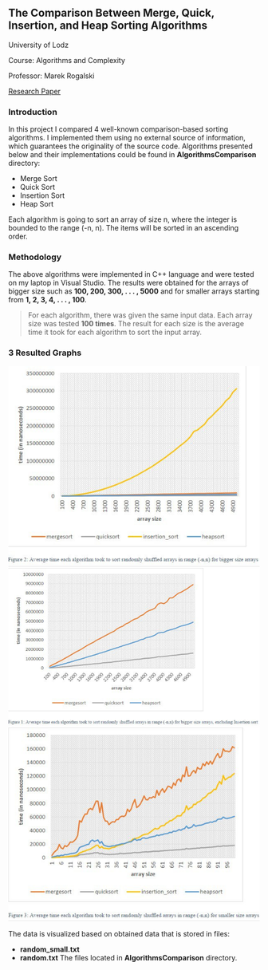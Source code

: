 ## The Comparison Between Merge, Quick, Insertion, and Heap Sorting Algorithms
University of Lodz

Course: Algorithms and Complexity

Professor: Marek Rogalski

[Research Paper](https://github.com/AdiletBaimyrza/AlgorithmsComparison/blob/master/ResearchPaper.pdf)

### Introduction
In this project I compared 4 well-known comparison-based sorting algorithms. I implemented them using no external source of information, which guarantees the originality of the source code. Algorithms presented below and their implementations could be found in **AlgorithmsComparison** directory:
- Merge Sort 
- Quick Sort
- Insertion Sort
- Heap Sort

Each algorithm is going to sort an array of size n, where the integer is bounded to the range (-n, n). The items will be sorted in an ascending order.

### Methodology
The above algorithms were implemented in C++ language and were tested on my laptop in Visual Studio. The results were obtained for the arrays of bigger size such as **100, 200, 300, . . . , 5000** and for smaller arrays starting from **1, 2, 3, 4, . . . , 100**.
> For each algorithm, there was given the same input data. Each array size was tested **100 times**.
The result for each size is the average time it took for each algorithm to sort the input array. 

### 3 Resulted Graphs
![](/graphs_photos/big.jpg "")
![](/graphs_photos/bigWithoutInsertion.jpg "")
![](/graphs_photos/small.jpg "")

The data is visualized based on obtained data that is stored in files:
- **random_small.txt**
- **random.txt**
The files located in **AlgorithmsComparison** directory.

